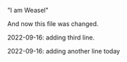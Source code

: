 "I am Weasel" 

And now this file was changed.

2022-09-16: adding third line.

2022-09-16: adding another line today